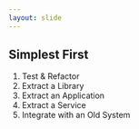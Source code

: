 ```yaml
---
layout: slide
---
```


## Simplest First

1. Test & Refactor
2. Extract a Library
3. Extract an Application
4. Extract a Service
5. Integrate with an Old System
